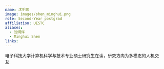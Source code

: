 ```yaml
---
name: 沈明辉
image: images/shen_minghui.png
role: Second-Year postgrad
affiliation: UESTC
aliases:
  - 沈明辉
  - Minghui Shen
links:
---
```


电子科技大学计算机科学与技术专业硕士研究生在读，研究方向为多模态的人机交互
